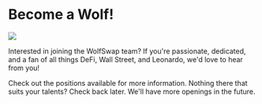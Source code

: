 # Become a Wolf!

![](../../.gitbook/assets/wolf\_stats.png)

Interested in joining the WolfSwap team? If you're passionate, dedicated, and a fan of all things DeFi, Wall Street, and Leonardo, we'd love to hear from you!

Check out the positions available for more information. Nothing there that suits your talents? Check back later. We'll have more openings in the future.
